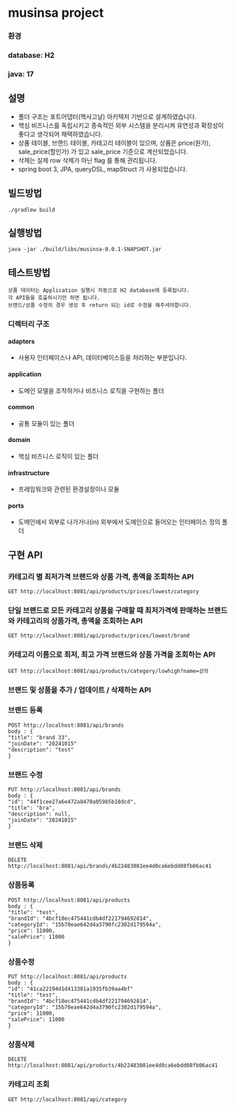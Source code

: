 # musinsa project

### 환경
### database: H2
### java: 17

## 설명
- 폴더 구조는 포트어댑터(핵사고날) 아키텍처 기반으로 설계하였습니다.
- 핵심 비즈니스를 독립시키고 종속적인 외부 시스템을 분리시켜 유연성과 확장성이 좋다고 생각되어 채택하였습니다.
- 상품 테이블, 브랜드 테이블, 카테고리 테이블이 있으며, 상품은 price(원가), sale_price(할인가) 가 있고 sale_price 기준으로 계산되었습니다.
- 삭제는 실제 row 삭제가 아닌 flag 를 통해 관리됩니다.
- spring boot 3, JPA, queryDSL, mapStruct 가 사용되었습니다.

## 빌드방법
```
./gradlew build
``` 

## 실행방법
```
java -jar ./build/libs/musinsa-0.0.1-SNAPSHOT.jar  
```

## 테스트방법
```
상품 데이터는 Application 실행시 자동으로 H2 database에 등록됩니다. 
각 API들을 호출하시기만 하면 됩니다.
브랜드/상품 수정의 경우 생성 후 return 되는 id로 수정을 해주셔야합니다.
```

### 디렉터리 구조
#### adapters
- 사용자 인터페이스나 API, 데이터베이스등을 처리하는 부분입니다.
#### application
- 도메인 모델을 조작하거나 비즈니스 로직을 구현하는 폴더
#### common
- 공통 모듈이 있는 폴더
#### domain
- 핵심 비즈니스 로직이 있는 폴더
#### infrastructure
- 프레임워크와 관련된 환경설정이나 모듈
#### ports
- 도메인에서 외부로 나가거나(in) 외부에서 도메인으로 들어오는 인터페이스 정의 폴더

## 구현 API
### 카테고리 별 최저가격 브랜드와 상품 가격, 총액을 조회하는 API
```
GET http://localhost:8081/api/products/prices/lowest/category
```
### 단일 브랜드로 모든 카테고리 상품을 구매할 때 최저가격에 판매하는 브랜드와 카테고리의 상품가격, 총액을 조회하는 API
```
GET http://localhost:8081/api/products/prices/lowest/brand
```
### 카테고리 이름으로 최저, 최고 가격 브랜드와 상품 가격을 조회하는 API
```
GET http://localhost:8081/api/products/category/lowhigh?name=상의
```
### 브랜드 및 상품을 추가 / 업데이트 / 삭제하는 API
### 브랜드 등록
```
POST http://localhost:8081/api/brands
body : {
"title": "brand 33",
"joinDate": "20241015"
"description": "test"
}
```
### 브랜드 수정
```
PUT http://localhost:8081/api/brands
body : {
"id": "44f1cee27a6e472a8470a059b5b18dcd",
"title": "bra",
"description": null,
"joinDate": "20241015"
}
```
### 브랜드 삭제
```
DELETE http://localhost:8081/api/brands/4b22483081ee4d0ca6ebdd08fb06ac41
```

### 상품등록
```
POST http://localhost:8081/api/products
body : {
"title": "test",
"brandId": "4bcf18ec475441cdb4df221794692814",
"categoryId": "15b70eae642d4a3790fc2302d179594a",
"price": 11000,
"salePrice": 11000
}
```
### 상품수정
```
PUT http://localhost:8081/api/products
body : {
"id": "41ca22194d1d413381a1935fb39aa4bf"
"title": "test",
"brandId": "4bcf18ec475441cdb4df221794692814",
"categoryId": "15b70eae642d4a3790fc2302d179594a",
"price": 11000,
"salePrice": 11000
}
```
### 상품삭제
```
DELETE http://localhost:8081/api/products/4b22483081ee4d0ca6ebdd08fb06ac41
```
### 카테고리 조회
```
GET http://localhost:8081/api/category
```